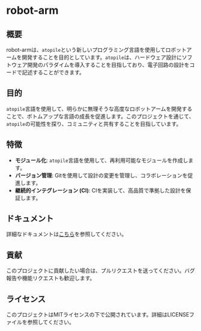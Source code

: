 # robot-arm

## 概要

robot-armは、`atopile`という新しいプログラミング言語を使用してロボットアームを開発することを目的としています。`atopile`は、ハードウェア設計にソフトウェア開発のパラダイムを導入することを目指しており、電子回路の設計をコードで記述することができます。

## 目的

`atopile`言語を使用して、明らかに無理そうな高度なロボットアームを開発することで、ボトムアップな言語の成長を促進します。このプロジェクトを通じて、`atopile`の可能性を探り、コミュニティと共有することを目指しています。

## 特徴

- **モジュール化**: `atopile`言語を使用して、再利用可能なモジュールを作成します。
- **バージョン管理**: Gitを使用して設計の変更を管理し、コラボレーションを促進します。
- **継続的インテグレーション (CI)**: CIを実装して、高品質で準拠した設計を保証します。

## ドキュメント

詳細なドキュメントは[こちら](docs)を参照してください。

## 貢献

このプロジェクトに貢献したい場合は、プルリクエストを送ってください。バグ報告や機能リクエストも歓迎します。

## ライセンス

このプロジェクトはMITライセンスの下で公開されています。詳細はLICENSEファイルを参照してください。
